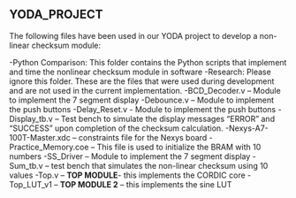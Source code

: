 ## YODA_PROJECT

The following files have been used in our YODA project to develop a non-linear checksum module:

-Python Comparison: This folder contains the Python scripts that implement and time the nonlinear checksum module in software
-Research: Please ignore this folder. These are the files that were used during development and are not used in the current implementation.
-BCD_Decoder.v – Module to implement the 7 segment display
-Debounce.v – Module to implement the push buttons
-Delay_Reset.v - Module to implement the push buttons
-Display_tb.v – Test bench to simulate the display messages “ERROR” and “SUCCESS” upon completion of the checksum calculation.
-Nexys-A7-100T-Master.xdc – constraints file for the Nexys board
-Practice_Memory.coe – This file is used to initialize the BRAM with 10 numbers
-SS_Driver – Module to implement the 7 segment display
-Sum_tb.v – test bench that simulates the non-linear checksum using 10 values
-Top.v – **TOP MODULE**- this implements the CORDIC core 
-Top_LUT_v1 – **TOP MODULE 2** – this implements the sine LUT 
